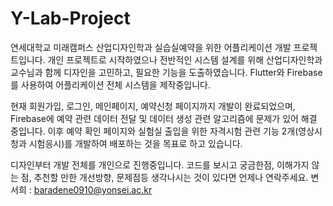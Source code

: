 # Y-Lab-Project

연세대학교 미래캠퍼스 산업디자인학과 실습실예약을 위한 어플리케이션 개발 프로젝트입니다.
개인 프로젝트로 시작하였으나 전반적인 시스템 설계를 위해 산업디자인학과 교수님과 함께 디자인을 고민하고, 필요한 기능을 도출하였습니다. 
Flutter와 Firebase를 사용하여 어플리케이션 전체 시스템을 제작중입니다.

현재 회원가입, 로그인, 메인페이지, 예약신청 페이지까지 개발이 완료되었으며, 
Firebase에 예약 관련 데이터 전달 및 데이터 생성 관련 알고리즘에 문제가 있어 해결 중입니다. 
이후 예약 확인 페이지와 실험실 출입을 위한 자격시험 관련 기능 2개(영상시청과 시험응시)를 개발하여 배포하는 것을 목표로 하고 있습니다. 

디자인부터 개발 전체를 개인으로 진행중입니다.
코드를 보시고 궁금한점, 이해가지 않는 점, 추천할 만한 개선방향, 문제점등 생각나시는 것이 있다면 언제나 연락주세요. 
변서희 : baradene0910@yonsei.ac.kr


